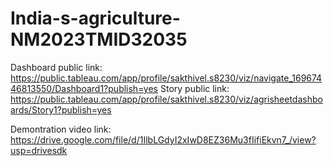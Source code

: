 # India-s-agriculture-NM2023TMID32035
Dashboard public link: https://public.tableau.com/app/profile/sakthivel.s8230/viz/navigate_16967446813550/Dashboard1?publish=yes
Story public link: https://public.tableau.com/app/profile/sakthivel.s8230/viz/agrisheetdashboards/Story1?publish=yes

Demontration video link: https://drive.google.com/file/d/1IlbLGdyI2xIwD8EZ36Mu3fIifiEkvn7_/view?usp=drivesdk
